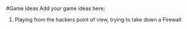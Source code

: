 #Game Ideas
Add your game ideas here;
1. Playing from the hackers point of view, trying to take down a Firewall
